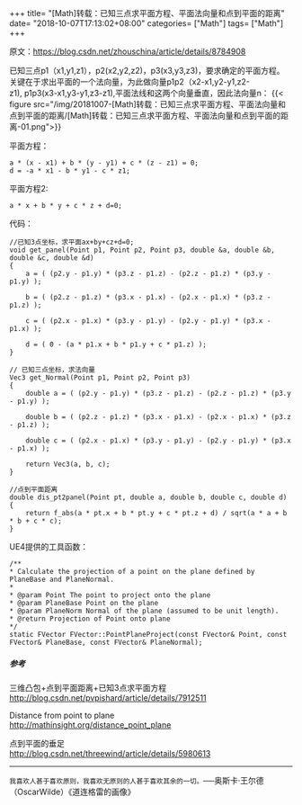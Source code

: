 +++
title= "[Math]转载：已知三点求平面方程、平面法向量和点到平面的距离"
date= "2018-10-07T17:13:02+08:00"
categories= ["Math"]
tags= ["Math"]
+++

原文：https://blog.csdn.net/zhouschina/article/details/8784908


已知三点p1（x1,y1,z1），p2(x2,y2,z2)，p3(x3,y3,z3)，要求确定的平面方程。  
关键在于求出平面的一个法向量，为此做向量p1p2（x2-x1,y2-y1,z2-z1), p1p3(x3-x1,y3-y1,z3-z1),平面法线和这两个向量垂直，因此法向量n：
{{< figure src="/img/20181007-[Math]转载：已知三点求平面方程、平面法向量和点到平面的距离/[Math]转载：已知三点求平面方程、平面法向量和点到平面的距离-01.png">}}

平面方程：

    a * (x - x1) + b * (y - y1) + c * (z - z1) = 0;
    d = -a * x1 - b * y1 - c * z1;
    
平面方程2:

    a * x + b * y + c * z + d=0;

代码：
    
    //已知3点坐标，求平面ax+by+cz+d=0; 
    void get_panel(Point p1, Point p2, Point p3, double &a, double &b, double &c, double &d)
    {
        a = ( (p2.y - p1.y) * (p3.z - p1.z) - (p2.z - p1.z) * (p3.y - p1.y) );
     
        b = ( (p2.z - p1.z) * (p3.x - p1.x) - (p2.x - p1.x) * (p3.z - p1.z) );
     
        c = ( (p2.x - p1.x) * (p3.y - p1.y) - (p2.y - p1.y) * (p3.x - p1.x) );
     
        d = ( 0 - (a * p1.x + b * p1.y + c * p1.z) );
    }
 
    // 已知三点坐标，求法向量
    Vec3 get_Normal(Point p1, Point p2, Point p3)
    {
        double a = ( (p2.y - p1.y) * (p3.z - p1.z) - (p2.z - p1.z) * (p3.y - p1.y) );
     
        double b = ( (p2.z - p1.z) * (p3.x - p1.x) - (p2.x - p1.x) * (p3.z - p1.z) );
     
        double c = ( (p2.x - p1.x) * (p3.y - p1.y) - (p2.y - p1.y) * (p3.x - p1.x) );
     
        return Vec3(a, b, c); 
    }

    //点到平面距离 
    double dis_pt2panel(Point pt, double a, double b, double c, double d)
    {
        return f_abs(a * pt.x + b * pt.y + c * pt.z + d) / sqrt(a * a + b * b + c * c);
    }
    
UE4提供的工具函数：

    /**
	* Calculate the projection of a point on the plane defined by PlaneBase and PlaneNormal.
	*
	* @param Point The point to project onto the plane
	* @param PlaneBase Point on the plane
	* @param PlaneNorm Normal of the plane (assumed to be unit length).
	* @return Projection of Point onto plane
	*/
	static FVector FVector::PointPlaneProject(const FVector& Point, const FVector& PlaneBase, const FVector& PlaneNormal);

##### 参考

三维凸包+点到平面距离+已知3点求平面方程  
http://blog.csdn.net/pvpishard/article/details/7912511

Distance from point to plane  
http://mathinsight.org/distance_point_plane

点到平面的垂足  
http://blog.csdn.net/threewind/article/details/5980613

***
`我喜欢人甚于喜欢原则，我喜欢无原则的人甚于喜欢其余的一切。`──奥斯卡·王尔德（OscarWilde）《道连格雷的画像》
